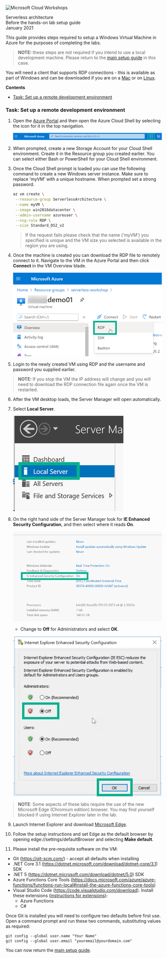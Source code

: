 ![Microsoft Cloud Workshops](https://github.com/Microsoft/MCW-Template-Cloud-Workshop/raw/master/Media/ms-cloud-workshop.png 'Microsoft Cloud Workshops')

<div class="MCWHeader1">
Serverless architecture
</div>

<div class="MCWHeader2">
Before the hands-on lab setup guide
</div>

<div class="MCWHeader3">
January 2021
</div>

This guide provides steps required to setup a Windows Virtual Machine in Azure for the purposes of completing the labs.

> **NOTE:** these steps are not required if you intend to use a local development machine. Please return to the [main setup guide](Before%20the%20HOL%20-%20Serverless%20architecture.md) in this case.

You will need a client that supports RDP connections - this is available as part of Windows and can be downloaded if you are on a [Mac](https://docs.microsoft.com/windows-server/remote/remote-desktop-services/clients/remote-desktop-mac) or on [Linux](https://remmina.org/). 

**Contents**

- [Task: Set up a remote development environment](#task-set-up-a-development-environment)

### Task: Set up a remote development environment

1. Open the [Azure Portal](https://portal.azure.com/) and then open the Azure Cloud Shell by selecting the icon for it in the top navigation.

   ![Azure Portal navigation with Cloud Shell icon highlighted.](images/Setup/image11.png 'Azure Portal navigation with Cloud Shell icon highlighted')

2. When prompted, create a new Storage Account for your Cloud Shell environment. Create it in the Resource group you created earlier. You can select either Bash or PowerShell for your Cloud Shell environment.

3. Once the Cloud Shell prompt is loaded you can use the following command to create a new Windows server instance. Make sure to replace 'myVM' with a unique hostname. When prompted set a strong password.

   ```bash
   az vm create \
    --resource-group ServerlessArchitecture \
    --name myVM \
    --image win2016datacenter \
    --admin-username azureuser \
    --nsg-rule RDP \
    --size Standard_DS2_v2
   ```

   > If the request fails please check that the name ('myVM') you specified is unique and the VM size you selected is available in the region you are using. 

4. Once the machine is created you can download the RDP file to remotely connect to it. Navigate to the VM in the Azure Portal and then click **Connect** in the VM Overview blade.

   ![Azure Portal VM Blade with download RDP selected.](images/Setup/image10.png 'Download the RDP configuration selected')

5. Login to the newly created VM using RDP and the username and password you supplied earlier.

> **NOTE:** If you stop the VM the IP address will change and you will need to download the RDP connection file again once the VM is restarted.

6. After the VM desktop loads, the Server Manager will open automatically.

7. Select **Local Server**.

   ![Local Server is selected from the Server Manager menu.](images/Setup/image5.png 'Server Manager menu')

8. On the right hand side of the Server Manager look for **IE Enhanced Security Configuration**, and then select where it reads **On**.

   ![The IE Enhanced Security Configuration setting is set to On. The On item is selected.](images/Setup/image6.png 'IE Enhanced Security Configuration')

   - Change to **Off** for Administrators and select **OK**.

   ![In the Internet Explorer Enhanced Security Configuration dialog box, under Administrators, the Off button is selected.](images/Setup/image7.png 'Internet Explorer Enhanced Security Configuration dialog box')

> **NOTE**: Some aspects of these labs require the use of the new Microsoft Edge (Chromium edition) browser. You may find yourself blocked if using Internet Explorer later in the lab.

9. Launch Internet Explorer and download [Microsoft Edge](https://www.microsoft.com/edge).

10. Follow the setup instructions and set Edge as the default browser by opening edge://settings/defaultBrowser and selecting **Make default**.

11. Please install the pre-requisite software on the VM:

   - Git (https://git-scm.com/) - accept all defaults when installing
   - .NET Core 3.1 (https://dotnet.microsoft.com/download/dotnet-core/3.1) SDK
   - .NET 5 (https://dotnet.microsoft.com/download/dotnet/5.0) SDK
   - Azure Functions Core Tools (https://docs.microsoft.com/azure/azure-functions/functions-run-local#install-the-azure-functions-core-tools)
   - Visual Studio Code (https://code.visualstudio.com/download). Install these extensions ([instructions for extensions](https://code.visualstudio.com/docs/editor/extension-gallery)):
      - Azure Functions
      - C#

Once Git is installed you will need to configure two defaults before first use. Open a command prompt and run these two commands, substituting values as required:

```
git config --global user.name "Your Name"
git config --global user.email "youremail@yourdomain.com"
```

You can now return the [main setup guide](Before%20the%20HOL%20-%20Serverless%20architecture.md).
